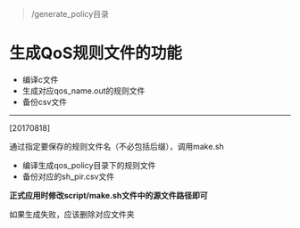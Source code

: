 > /generate_policy目录  
# 生成QoS规则文件的功能
- 编译c文件
- 生成对应qos_name.out的规则文件
- 备份csv文件


---
[20170818]  

通过指定要保存的规则文件名（不必包括后缀），调用make.sh  
- 编译生成qos_policy目录下的规则文件
- 备份对应的sh_pir.csv文件


**正式应用时修改script/make.sh文件中的源文件路径即可**


如果生成失败，应该删除对应文件夹